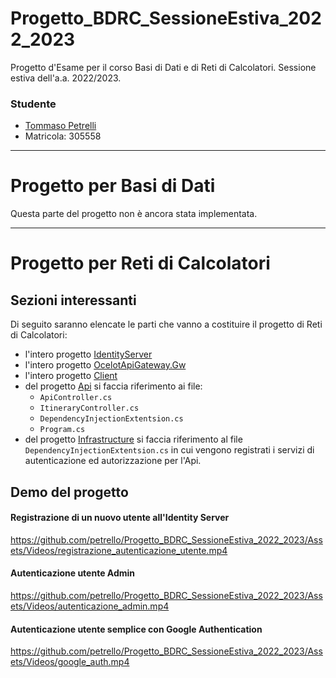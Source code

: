 # Progetto_BDRC_SessioneEstiva_2022_2023
Progetto d'Esame per il corso Basi di Dati e di Reti di Calcolatori. Sessione estiva dell'a.a. 2022/2023.

### Studente
+ [Tommaso Petrelli](https://github.com/petrello)
+ Matricola: 305558

---

# Progetto per Basi di Dati
Questa parte del progetto non è ancora stata implementata.

---

# Progetto per Reti di Calcolatori
## Sezioni interessanti
Di seguito saranno elencate le parti che vanno a costituire il progetto di Reti di Calcolatori:
+ l'intero progetto [IdentityServer](https://github.com/petrello/Progetto_BDRC_SessioneEstiva_2022_2023/IdentityServer)
+ l'intero progetto [OcelotApiGateway.Gw](https://github.com/petrello/Progetto_BDRC_SessioneEstiva_2022_2023/OcelotApiGateway.Gw)
+ l'intero progetto [Client](https://github.com/petrello/Progetto_BDRC_SessioneEstiva_2022_2023/Progetto_BDRC_SessioneEstiva_2022_2023.Client)
+ del progetto [Api](https://github.com/petrello/Progetto_BDRC_SessioneEstiva_2022_2023/Progetto_BDRC_SessioneEstiva_2022_2023) si faccia riferimento ai file:
  - `ApiController.cs`
  - `ItineraryController.cs`
  - `DependencyInjectionExtentsion.cs`
  - `Program.cs`
+ del progetto [Infrastructure](https://github.com/petrello/Progetto_BDRC_SessioneEstiva_2022_2023/Progetto_BDRC_SessioneEstiva_2022_2023) si faccia riferimento al file `DependencyInjectionExtentsion.cs` in cui vengono registrati i servizi di autenticazione ed autorizzazione per l'Api.

## Demo del progetto
#### Registrazione di un nuovo utente all'Identity Server
https://github.com/petrello/Progetto_BDRC_SessioneEstiva_2022_2023/Assets/Videos/registrazione_autenticazione_utente.mp4
#### Autenticazione utente Admin
https://github.com/petrello/Progetto_BDRC_SessioneEstiva_2022_2023/Assets/Videos/autenticazione_admin.mp4
#### Autenticazione utente semplice con Google Authentication
https://github.com/petrello/Progetto_BDRC_SessioneEstiva_2022_2023/Assets/Videos/google_auth.mp4
